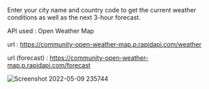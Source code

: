 Enter your city name and country code to get the current weather conditions as well as the next 3-hour forecast.

API used : Open Weather Map

url : https://community-open-weather-map.p.rapidapi.com/weather

url (forecast) : https://community-open-weather-map.p.rapidapi.com/forecast


![Screenshot 2022-05-09 235744](https://user-images.githubusercontent.com/76550448/167474134-55b28130-b959-4830-961c-23e3570518d1.png)
